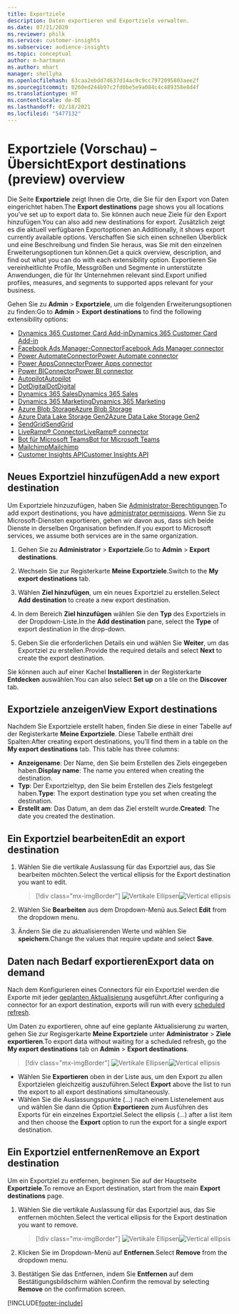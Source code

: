 ```yaml
---
title: Exportziele
description: Daten exportieren und Exportziele verwalten.
ms.date: 07/21/2020
ms.reviewer: philk
ms.service: customer-insights
ms.subservice: audience-insights
ms.topic: conceptual
author: m-hartmann
ms.author: mhart
manager: shellyha
ms.openlocfilehash: 63caa2ebdd7d637d14ac9c9cc7972095803aee2f
ms.sourcegitcommit: 0260ed244b97c2fd0be5e9a084c4c489358e8d4f
ms.translationtype: HT
ms.contentlocale: de-DE
ms.lasthandoff: 02/18/2021
ms.locfileid: "5477132"
---
```

# <a name="export-destinations-preview-overview"></a><span data-ttu-id="d9b3f-103">Exportziele (Vorschau) – Übersicht</span><span class="sxs-lookup"><span data-stu-id="d9b3f-103">Export destinations (preview) overview</span></span>

<span data-ttu-id="d9b3f-104">Die Seite **Exportziele** zeigt Ihnen die Orte, die Sie für den Export von Daten eingerichtet haben.</span><span class="sxs-lookup"><span data-stu-id="d9b3f-104">The **Export destinations** page shows you all locations you've set up to export data to.</span></span> <span data-ttu-id="d9b3f-105">Sie können auch neue Ziele für den Export hinzufügen.</span><span class="sxs-lookup"><span data-stu-id="d9b3f-105">You can also add new destinations for export.</span></span> <span data-ttu-id="d9b3f-106">Zusätzlich zeigt es die aktuell verfügbaren Exportoptionen an.</span><span class="sxs-lookup"><span data-stu-id="d9b3f-106">Additionally, it shows export currently available options.</span></span> <span data-ttu-id="d9b3f-107">Verschaffen Sie sich einen schnellen Überblick und eine Beschreibung und finden Sie heraus, was Sie mit den einzelnen Erweiterungsoptionen tun können.</span><span class="sxs-lookup"><span data-stu-id="d9b3f-107">Get a quick overview, description, and find out what you can do with each extensibility option.</span></span> <span data-ttu-id="d9b3f-108">Exportieren Sie vereinheitlichte Profile, Messgrößen und Segmente in unterstützte Anwendungen, die für Ihr Unternehmen relevant sind.</span><span class="sxs-lookup"><span data-stu-id="d9b3f-108">Export unified profiles, measures, and segments to supported apps relevant for your business.</span></span>

<span data-ttu-id="d9b3f-109">Gehen Sie zu **Admin** > **Exportziele**, um die folgenden Erweiterungsoptionen zu finden:</span><span class="sxs-lookup"><span data-stu-id="d9b3f-109">Go to **Admin** > **Export destinations** to find the following extensibility options:</span></span>

- [<span data-ttu-id="d9b3f-110">Dynamics 365 Customer Card Add-in</span><span class="sxs-lookup"><span data-stu-id="d9b3f-110">Dynamics 365 Customer Card Add-in</span></span>](customer-card-add-in.md)
- [<span data-ttu-id="d9b3f-111">Facebook Ads Manager-Connector</span><span class="sxs-lookup"><span data-stu-id="d9b3f-111">Facebook Ads Manager connector</span></span>](export-facebook.md)
- [<span data-ttu-id="d9b3f-112">Power AutomateConnector</span><span class="sxs-lookup"><span data-stu-id="d9b3f-112">Power Automate connector</span></span>](export-power-automate.md)
- [<span data-ttu-id="d9b3f-113">Power AppsConnector</span><span class="sxs-lookup"><span data-stu-id="d9b3f-113">Power Apps connector</span></span>](export-power-apps.md)
- [<span data-ttu-id="d9b3f-114">Power BIConnector</span><span class="sxs-lookup"><span data-stu-id="d9b3f-114">Power BI connector</span></span>](export-power-bi.md)
- [<span data-ttu-id="d9b3f-115">Autopilot</span><span class="sxs-lookup"><span data-stu-id="d9b3f-115">Autopilot</span></span>](export-autopilot.md)
- [<span data-ttu-id="d9b3f-116">DotDigital</span><span class="sxs-lookup"><span data-stu-id="d9b3f-116">DotDigital</span></span>](export-dotdigital.md)
- [<span data-ttu-id="d9b3f-117">Dynamics 365 Sales</span><span class="sxs-lookup"><span data-stu-id="d9b3f-117">Dynamics 365 Sales</span></span>](export-dynamics365-sales.md)
- [<span data-ttu-id="d9b3f-118">Dynamics 365 Marketing</span><span class="sxs-lookup"><span data-stu-id="d9b3f-118">Dynamics 365 Marketing</span></span>](export-dynamics365-marketing.md)
- [<span data-ttu-id="d9b3f-119">Azure Blob Storage</span><span class="sxs-lookup"><span data-stu-id="d9b3f-119">Azure Blob Storage</span></span>](export-azure-blob-storage.md)
- [<span data-ttu-id="d9b3f-120">Azure Data Lake Storage Gen2</span><span class="sxs-lookup"><span data-stu-id="d9b3f-120">Azure Data Lake Storage Gen2</span></span>](export-azure-data-lake-storage-gen2.md)
- [<span data-ttu-id="d9b3f-121">SendGrid</span><span class="sxs-lookup"><span data-stu-id="d9b3f-121">SendGrid</span></span>](export-sendgrid.md)
- [<span data-ttu-id="d9b3f-122">LiveRamp&reg; Connector</span><span class="sxs-lookup"><span data-stu-id="d9b3f-122">LiveRamp&reg; connector</span></span>](export-liveramp.md)
- [<span data-ttu-id="d9b3f-123">Bot für Microsoft Teams</span><span class="sxs-lookup"><span data-stu-id="d9b3f-123">Bot for Microsoft Teams</span></span>](export-teams-bot.md)
- [<span data-ttu-id="d9b3f-124">Mailchimp</span><span class="sxs-lookup"><span data-stu-id="d9b3f-124">Mailchimp</span></span>](export-mailchimp.md)
- [<span data-ttu-id="d9b3f-125">Customer Insights API</span><span class="sxs-lookup"><span data-stu-id="d9b3f-125">Customer Insights API</span></span>](apis.md)

## <a name="add-a-new-export-destination"></a><span data-ttu-id="d9b3f-126">Neues Exportziel hinzufügen</span><span class="sxs-lookup"><span data-stu-id="d9b3f-126">Add a new export destination</span></span>

<span data-ttu-id="d9b3f-127">Um Exportziele hinzuzufügen, haben Sie [Administrator-Berechtigungen](permissions.md).</span><span class="sxs-lookup"><span data-stu-id="d9b3f-127">To add export destinations, you have [administrator permissions](permissions.md).</span></span> <span data-ttu-id="d9b3f-128">Wenn Sie zu Microsoft-Diensten exportieren, gehen wir davon aus, dass sich beide Dienste in derselben Organisation befinden.</span><span class="sxs-lookup"><span data-stu-id="d9b3f-128">If you export to Microsoft services, we assume both services are in the same organization.</span></span>

1. <span data-ttu-id="d9b3f-129">Gehen Sie zu **Administrator** > **Exportziele**.</span><span class="sxs-lookup"><span data-stu-id="d9b3f-129">Go to **Admin** > **Export destinations**.</span></span>

1. <span data-ttu-id="d9b3f-130">Wechseln Sie zur Registerkarte **Meine Exportziele**.</span><span class="sxs-lookup"><span data-stu-id="d9b3f-130">Switch to the **My export destinations** tab.</span></span>

1. <span data-ttu-id="d9b3f-131">Wählen **Ziel hinzufügen**, um ein neues Exportziel zu erstellen.</span><span class="sxs-lookup"><span data-stu-id="d9b3f-131">Select **Add destination** to create a new export destination.</span></span>

1. <span data-ttu-id="d9b3f-132">In dem Bereich **Ziel hinzufügen** wählen Sie den **Typ** des Exportziels in der Dropdown-Liste.</span><span class="sxs-lookup"><span data-stu-id="d9b3f-132">In the **Add destination** pane, select the **Type** of export destination in the drop-down.</span></span>

1. <span data-ttu-id="d9b3f-133">Geben Sie die erforderlichen Details ein und wählen Sie **Weiter**, um das Exportziel zu erstellen.</span><span class="sxs-lookup"><span data-stu-id="d9b3f-133">Provide the required details and select **Next** to create the export destination.</span></span>

<span data-ttu-id="d9b3f-134">Sie können auch auf einer Kachel **Installieren** in der Registerkarte **Entdecken** auswählen.</span><span class="sxs-lookup"><span data-stu-id="d9b3f-134">You can also select **Set up** on a tile on the **Discover** tab.</span></span>

## <a name="view-export-destinations"></a><span data-ttu-id="d9b3f-135">Exportziele anzeigen</span><span class="sxs-lookup"><span data-stu-id="d9b3f-135">View Export destinations</span></span>

<span data-ttu-id="d9b3f-136">Nachdem Sie Exportziele erstellt haben, finden Sie diese in einer Tabelle auf der Registerkarte **Meine Exportziele**. Diese Tabelle enthält drei Spalten:</span><span class="sxs-lookup"><span data-stu-id="d9b3f-136">After creating export destinations, you'll find them in a table on the **My export destinations** tab. This table has three columns:</span></span>

- <span data-ttu-id="d9b3f-137">**Anzeigename**: Der Name, den Sie beim Erstellen des Ziels eingegeben haben.</span><span class="sxs-lookup"><span data-stu-id="d9b3f-137">**Display name**: The name you entered when creating the destination.</span></span>
- <span data-ttu-id="d9b3f-138">**Typ**:  Der Exportzieltyp, den Sie beim Erstellen des Ziels festgelegt haben.</span><span class="sxs-lookup"><span data-stu-id="d9b3f-138">**Type**: The export destination type you set when creating the destination.</span></span>
- <span data-ttu-id="d9b3f-139">**Erstellt am**: Das Datum, an dem das Ziel erstellt wurde.</span><span class="sxs-lookup"><span data-stu-id="d9b3f-139">**Created**: The date you created the destination.</span></span>

## <a name="edit-an-export-destination"></a><span data-ttu-id="d9b3f-140">Ein Exportziel bearbeiten</span><span class="sxs-lookup"><span data-stu-id="d9b3f-140">Edit an export destination</span></span>

1. <span data-ttu-id="d9b3f-141">Wählen Sie die vertikale Auslassung für das Exportziel aus, das Sie bearbeiten möchten.</span><span class="sxs-lookup"><span data-stu-id="d9b3f-141">Select the vertical ellipsis for the Export destination you want to edit.</span></span>

   > [!div class="mx-imgBorder"]
   > <span data-ttu-id="d9b3f-142">![Vertikale Ellipsen](media/export-destinations-page-ellipsis.png "Vertikale Ellipsen")</span><span class="sxs-lookup"><span data-stu-id="d9b3f-142">![Vertical ellipsis](media/export-destinations-page-ellipsis.png "Vertical ellipsis")</span></span>

1. <span data-ttu-id="d9b3f-143">Wählen Sie **Bearbeiten** aus dem Dropdown-Menü aus.</span><span class="sxs-lookup"><span data-stu-id="d9b3f-143">Select **Edit** from the dropdown menu.</span></span>

1. <span data-ttu-id="d9b3f-144">Ändern Sie die zu aktualisierenden Werte und wählen Sie **speichern**.</span><span class="sxs-lookup"><span data-stu-id="d9b3f-144">Change the values that require update and select **Save**.</span></span>

## <a name="export-data-on-demand"></a><span data-ttu-id="d9b3f-145">Daten nach Bedarf exportieren</span><span class="sxs-lookup"><span data-stu-id="d9b3f-145">Export data on demand</span></span>

<span data-ttu-id="d9b3f-146">Nach dem Konfigurieren eines Connectors für ein Exportziel werden die Exporte mit jeder [geplanten Aktualisierung](system.md#schedule-tab) ausgeführt.</span><span class="sxs-lookup"><span data-stu-id="d9b3f-146">After configuring a connector for an export destination, exports will run with every [scheduled refresh](system.md#schedule-tab).</span></span>

<span data-ttu-id="d9b3f-147">Um Daten zu exportieren, ohne auf eine geplante Aktualisierung zu warten, gehen Sie zur Regisgerkarte **Meine Exportziele** unter **Administrator** > **Ziele exportieren**.</span><span class="sxs-lookup"><span data-stu-id="d9b3f-147">To export data without waiting for a scheduled refresh, go the **My export destinations** tab on **Admin** > **Export destinations**.</span></span>

> [!div class="mx-imgBorder"]
> <span data-ttu-id="d9b3f-148">![Vertikale Ellipsen](media/export-destinations-page-ellipsis.png "Vertikale Ellipsen")</span><span class="sxs-lookup"><span data-stu-id="d9b3f-148">![Vertical ellipsis](media/export-destinations-page-ellipsis.png "Vertical ellipsis")</span></span>

- <span data-ttu-id="d9b3f-149">Wählen Sie **Exportieren** oben in der Liste aus, um den Export zu allen Exportzielen gleichzeitig auszuführen.</span><span class="sxs-lookup"><span data-stu-id="d9b3f-149">Select **Export** above the list to run the export to all export destinations simultaneously.</span></span>
- <span data-ttu-id="d9b3f-150">Wählen Sie die Auslassungspunkte (...) nach einem Listenelement aus und wählen Sie dann die Option **Exportieren** zum Ausführen des Exports für ein einzelnes Exportziel.</span><span class="sxs-lookup"><span data-stu-id="d9b3f-150">Select the ellipsis (...) after a list item and then choose the **Export** option to run the export for a single export destination.</span></span>

## <a name="remove-an-export-destination"></a><span data-ttu-id="d9b3f-151">Ein Exportziel entfernen</span><span class="sxs-lookup"><span data-stu-id="d9b3f-151">Remove an Export destination</span></span>

<span data-ttu-id="d9b3f-152">Um ein Exportziel zu entfernen, beginnen Sie auf der Hauptseite **Exportziele**.</span><span class="sxs-lookup"><span data-stu-id="d9b3f-152">To remove an Export destination, start from the main **Export destinations** page.</span></span>

1. <span data-ttu-id="d9b3f-153">Wählen Sie die vertikale Auslassung für das Exportziel aus, das Sie entfernen möchten.</span><span class="sxs-lookup"><span data-stu-id="d9b3f-153">Select the vertical ellipsis for the Export destination you want to remove.</span></span>

   > [!div class="mx-imgBorder"]
   > <span data-ttu-id="d9b3f-154">![Vertikale Ellipsen](media/export-destinations-page-ellipsis.png "Vertikale Ellipsen")</span><span class="sxs-lookup"><span data-stu-id="d9b3f-154">![Vertical ellipsis](media/export-destinations-page-ellipsis.png "Vertical ellipsis")</span></span>

2. <span data-ttu-id="d9b3f-155">Klicken Sie im Dropdown-Menü auf **Entfernen**.</span><span class="sxs-lookup"><span data-stu-id="d9b3f-155">Select **Remove** from the dropdown menu.</span></span>

3. <span data-ttu-id="d9b3f-156">Bestätigen Sie das Entfernen, indem Sie **Entfernen** auf dem Bestätigungsbildschirm wählen.</span><span class="sxs-lookup"><span data-stu-id="d9b3f-156">Confirm the removal by selecting **Remove** on the confirmation screen.</span></span>


[!INCLUDE[footer-include](../includes/footer-banner.md)]